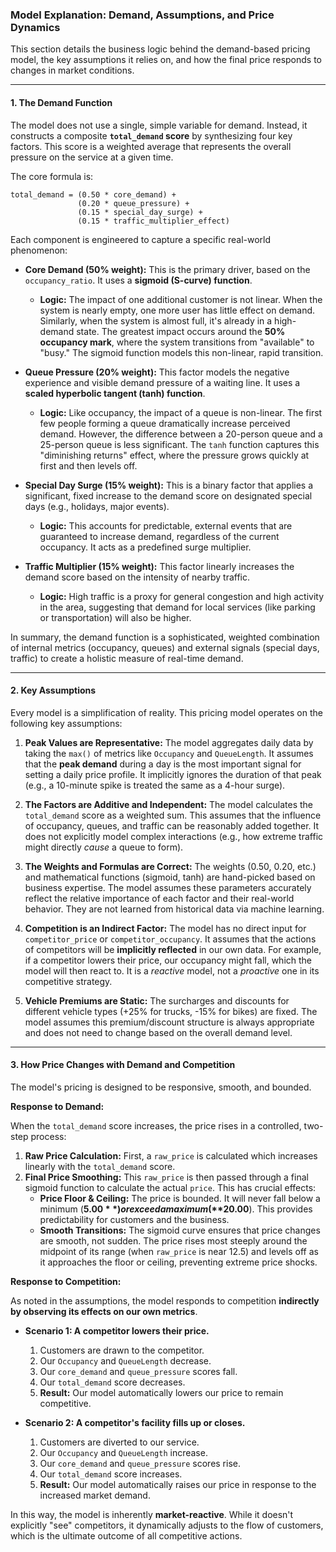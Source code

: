 ### Model Explanation: Demand, Assumptions, and Price Dynamics

This section details the business logic behind the demand-based pricing model, the key assumptions it relies on, and how the final price responds to changes in market conditions.

---

#### 1. The Demand Function

The model does not use a single, simple variable for demand. Instead, it constructs a composite **`total_demand` score** by synthesizing four key factors. This score is a weighted average that represents the overall pressure on the service at a given time.

The core formula is:

```
total_demand = (0.50 * core_demand) +
               (0.20 * queue_pressure) +
               (0.15 * special_day_surge) +
               (0.15 * traffic_multiplier_effect)
```

Each component is engineered to capture a specific real-world phenomenon:

*   **Core Demand (50% weight):** This is the primary driver, based on the `occupancy_ratio`. It uses a **sigmoid (S-curve) function**.
    *   **Logic:** The impact of one additional customer is not linear. When the system is nearly empty, one more user has little effect on demand. Similarly, when the system is almost full, it's already in a high-demand state. The greatest impact occurs around the **50% occupancy mark**, where the system transitions from "available" to "busy." The sigmoid function models this non-linear, rapid transition.

*   **Queue Pressure (20% weight):** This factor models the negative experience and visible demand pressure of a waiting line. It uses a **scaled hyperbolic tangent (tanh) function**.
    *   **Logic:** Like occupancy, the impact of a queue is non-linear. The first few people forming a queue dramatically increase perceived demand. However, the difference between a 20-person queue and a 25-person queue is less significant. The `tanh` function captures this "diminishing returns" effect, where the pressure grows quickly at first and then levels off.

*   **Special Day Surge (15% weight):** This is a binary factor that applies a significant, fixed increase to the demand score on designated special days (e.g., holidays, major events).
    *   **Logic:** This accounts for predictable, external events that are guaranteed to increase demand, regardless of the current occupancy. It acts as a predefined surge multiplier.

*   **Traffic Multiplier (15% weight):** This factor linearly increases the demand score based on the intensity of nearby traffic.
    *   **Logic:** High traffic is a proxy for general congestion and high activity in the area, suggesting that demand for local services (like parking or transportation) will also be higher.

In summary, the demand function is a sophisticated, weighted combination of internal metrics (occupancy, queues) and external signals (special days, traffic) to create a holistic measure of real-time demand.

---

#### 2. Key Assumptions

Every model is a simplification of reality. This pricing model operates on the following key assumptions:

1.  **Peak Values are Representative:** The model aggregates daily data by taking the `max()` of metrics like `Occupancy` and `QueueLength`. It assumes that the **peak demand** during a day is the most important signal for setting a daily price profile. It implicitly ignores the duration of that peak (e.g., a 10-minute spike is treated the same as a 4-hour surge).

2.  **The Factors are Additive and Independent:** The model calculates the `total_demand` score as a weighted sum. This assumes that the influence of occupancy, queues, and traffic can be reasonably added together. It does not explicitly model complex interactions (e.g., how extreme traffic might directly *cause* a queue to form).

3.  **The Weights and Formulas are Correct:** The weights (0.50, 0.20, etc.) and mathematical functions (sigmoid, tanh) are hand-picked based on business expertise. The model assumes these parameters accurately reflect the relative importance of each factor and their real-world behavior. They are not learned from historical data via machine learning.

4.  **Competition is an Indirect Factor:** The model has no direct input for `competitor_price` or `competitor_occupancy`. It assumes that the actions of competitors will be **implicitly reflected** in our own data. For example, if a competitor lowers their price, our occupancy might fall, which the model will then react to. It is a *reactive* model, not a *proactive* one in its competitive strategy.

5.  **Vehicle Premiums are Static:** The surcharges and discounts for different vehicle types (+25% for trucks, -15% for bikes) are fixed. The model assumes this premium/discount structure is always appropriate and does not need to change based on the overall demand level.

---

#### 3. How Price Changes with Demand and Competition

The model's pricing is designed to be responsive, smooth, and bounded.

**Response to Demand:**

When the `total_demand` score increases, the price rises in a controlled, two-step process:

1.  **Raw Price Calculation:** First, a `raw_price` is calculated which increases linearly with the `total_demand` score.
2.  **Final Price Smoothing:** This `raw_price` is then passed through a final sigmoid function to calculate the actual `price`. This has crucial effects:
    *   **Price Floor & Ceiling:** The price is bounded. It will never fall below a minimum (**$5.00**) or exceed a maximum (**$20.00**). This provides predictability for customers and the business.
    *   **Smooth Transitions:** The sigmoid curve ensures that price changes are smooth, not sudden. The price rises most steeply around the midpoint of its range (when `raw_price` is near 12.5) and levels off as it approaches the floor or ceiling, preventing extreme price shocks.

**Response to Competition:**

As noted in the assumptions, the model responds to competition **indirectly by observing its effects on our own metrics**.

*   **Scenario 1: A competitor lowers their price.**
    1.  Customers are drawn to the competitor.
    2.  Our `Occupancy` and `QueueLength` decrease.
    3.  Our `core_demand` and `queue_pressure` scores fall.
    4.  Our `total_demand` score decreases.
    5.  **Result:** Our model automatically lowers our price to remain competitive.

*   **Scenario 2: A competitor's facility fills up or closes.**
    1.  Customers are diverted to our service.
    2.  Our `Occupancy` and `QueueLength` increase.
    3.  Our `core_demand` and `queue_pressure` scores rise.
    4.  Our `total_demand` score increases.
    5.  **Result:** Our model automatically raises our price in response to the increased market demand.

In this way, the model is inherently **market-reactive**. While it doesn't explicitly "see" competitors, it dynamically adjusts to the flow of customers, which is the ultimate outcome of all competitive actions.
